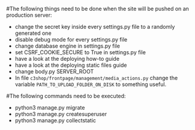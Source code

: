 #The following things need to be done when the site will be pushed on an production server:

 * change the secret key inside every settings.py file to a randomly generated one
 * disable debug mode for every settings.py file
 * change database engine in settings.py file
 * set CSRF_COOKIE_SECURE to True in settings.py file
 * have a look at the deploying how-to guide
 * have a look at the deploying static files guide
 * change body.py SERVER_ROOT
 * In file <code>c3shop/frontpage/management/media_actions.py</code> change the variable
   <code>PATH_TO_UPLOAD_FOLDER_ON_DISK</code> to something useful.

#The following commands need to be executed:
 * python3 manage.py migrate
 * python3 manage.py createsuperuser
 * python3 manage.py collectstatic
